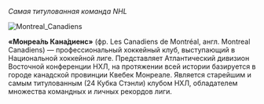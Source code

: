 *Самая титулованная команда NHL*

![Montreal_Canadiens](Montreal_Canadiens.jpg)

**«Монреа́ль Кана́диенс»** (фр. Les Canadiens de Montréal, англ. Montreal Canadiens) — профессиональный хоккейный клуб, выступающий в Национальной хоккейной лиге. Представляет Атлантический дивизион Восточной конференции НХЛ, на протяжении всей истории базируется в городе канадской провинции Квебек Монреале. Является старейшим и самым титулованным (24 Кубка Стэнли) клубом НХЛ, обладателем множества командных и личных рекордов лиги.
